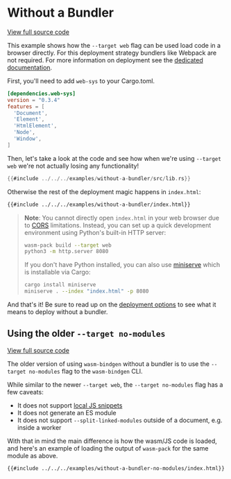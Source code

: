 # Without a Bundler

[View full source code][code]

[code]: https://github.com/rustwasm/wasm-bindgen/tree/master/examples/without-a-bundler

This example shows how the `--target web` flag can be used load code in a
browser directly. For this deployment strategy bundlers like Webpack are not
required. For more information on deployment see the [dedicated
documentation][deployment].

First, you'll need to add `web-sys` to your Cargo.toml.
```toml
[dependencies.web-sys]
version = "0.3.4"
features = [
  'Document',
  'Element',
  'HtmlElement',
  'Node',
  'Window',
]
```

Then, let's take a look at the code and see how when we're using `--target web`
we're not actually losing any functionality!

```rust
{{#include ../../../examples/without-a-bundler/src/lib.rs}}
```

Otherwise the rest of the deployment magic happens in `index.html`:

```html
{{#include ../../../examples/without-a-bundler/index.html}}
```

> **Note**: You cannot directly open `index.html` in your web browser due to [CORS][cors]
> limitations. Instead, you can set up a quick development environment using
> Python's built-in HTTP server:
> ```sh
> wasm-pack build --target web
> python3 -m http.server 8080
> ```
> If you don't have Python installed, you can also use [miniserve][miniserve] which
> is installable via Cargo:
> ```sh
> cargo install miniserve
> miniserve . --index "index.html" -p 8080
> ```

And that's it! Be sure to read up on the [deployment options][deployment] to see
what it means to deploy without a bundler.

[cors]: https://developer.mozilla.org/en-US/docs/Web/HTTP/CORS
[miniserve]: https://crates.io/crates/miniserve
[deployment]: ../reference/deployment.html

## Using the older `--target no-modules`

[View full source code][code-no-modules]

[code-no-modules]: https://github.com/rustwasm/wasm-bindgen/tree/master/examples/without-a-bundler-no-modules

The older version of using `wasm-bindgen` without a bundler is to use the
`--target no-modules` flag to the `wasm-bindgen` CLI.

While similar to the newer `--target web`, the `--target no-modules` flag has a
few caveats:

* It does not support [local JS snippets][snippets]
* It does not generate an ES module
* It does not support `--split-linked-modules` outside of a document, e.g.
  inside a worker

With that in mind the main difference is how the wasm/JS code is loaded, and
here's an example of loading the output of `wasm-pack` for the same module as
above.

```html
{{#include ../../../examples/without-a-bundler-no-modules/index.html}}
```

[snippets]: ../reference/js-snippets.html
